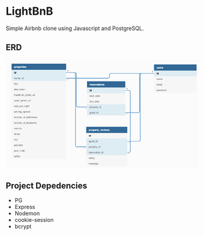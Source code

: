 # LightBnB 

Simple Airbnb clone using Javascript and PostgreSQL.

## ERD
![Alt text](image.png)

## Project Depedencies

* PG 
* Express
* Nodemon
* cookie-session
* bcrypt